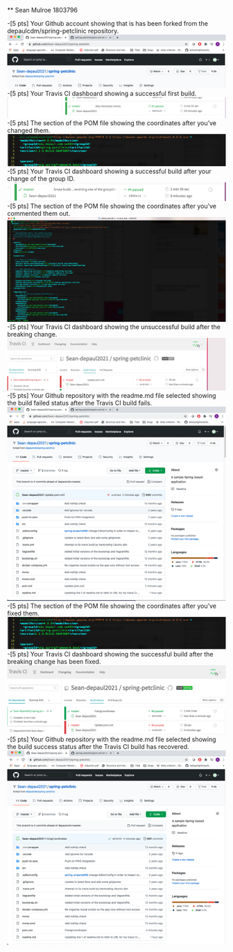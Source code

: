 ** Sean Mulroe 1803796

-[5 pts] Your Github account showing that is has been forked from the depaulcdm/spring-petclinic repository.
![Screen Capture #1](images/ProofOfFork.png)
-[5 pts] Your Travis CI dashboard showing a successful first build.
![Screen Capture #2](images/SuccessfulFirstBuild.png)
-[5 pts] The section of the POM file showing the coordinates after you’ve changed them.
![Screen Capture #3](images/ChangedCoordinates.png)
-[5 pts] Your Travis CI dashboard showing a successful build after your change of the group ID.
![Screen Capture #4](images/SuccessfulBuildWithDePaulGroupID.png)
-[5 pts] The section of the POM file showing the coordinates after you’ve commented them out.
![Screen Capture #5](images/CoordinatesCommentedOut.png)
-[5 pts] Your Travis CI dashboard showing the unsuccessful build after the breaking change.
![Screen Capture #6](images/CommentedOutBuildFailed.png)
-[5 pts] Your Github repository with the readme.md file selected showing the build failed status after the Travis CI build fails.
![Screen Capture #7](images/GitHubCommentedOutBuildFail.png)
-[5 pts] The section of the POM file showing the coordinates after you’ve fixed them.
![Screen Capture #8](images/ChangedCoordinates.png)
-[5 pts] Your Travis CI dashboard showing the successful build after the breaking change has been fixed.
![Screen Capture #1](images/FixedAfterBreak.png)
-[5 pts] Your Github repository with the readme.md file selected showing the build success status after the Travis CI build has recovered.
![Screen Capture #1](images/GitHubFixedAfterBreak.png)
